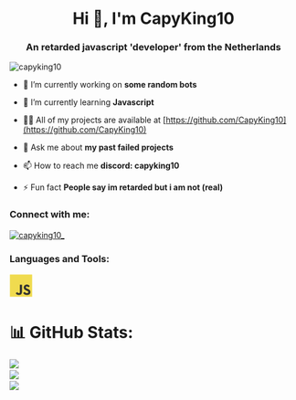 <h1 align="center">Hi 👋, I'm CapyKing10</h1>
<h3 align="center">An retarded javascript 'developer' from the Netherlands</h3>

<p align="left"> <img src="https://komarev.com/ghpvc/?username=capyking10&label=Profile%20views&color=0e75b6&style=flat" alt="capyking10" /> </p>

- 🔭 I’m currently working on **some random bots**

- 🌱 I’m currently learning **Javascript**

- 👨‍💻 All of my projects are available at [https://github.com/CapyKing10](https://github.com/CapyKing10)

- 💬 Ask me about **my past failed projects**

- 📫 How to reach me **discord: capyking10**

- ⚡ Fun fact **People say im retarded but i am not (real)**

<h3 align="left">Connect with me:</h3>
<p align="left">
<a href="https://www.youtube.com/channel/UCWXLZCz8k0HdxG5UBpfK5fg" target="blank"><img align="center" src="https://raw.githubusercontent.com/rahuldkjain/github-profile-readme-generator/master/src/images/icons/Social/youtube.svg" alt="capyking10_" height="30" width="40" /></a>
</p>

<h3 align="left">Languages and Tools:</h3>
<p align="left"> <a href="https://developer.mozilla.org/en-US/docs/Web/JavaScript" target="_blank" rel="noreferrer"> <img src="https://raw.githubusercontent.com/devicons/devicon/master/icons/javascript/javascript-original.svg" alt="javascript" width="40" height="40"/> </a> </p>

# 📊 GitHub Stats:
![](https://github-readme-stats.vercel.app/api?username=CapyKing10&theme=dark&hide_border=false&include_all_commits=false&count_private=false)<br/>
![](https://github-readme-streak-stats.herokuapp.com/?user=CapyKing10&theme=dark&hide_border=false)<br/>
![](https://github-readme-stats.vercel.app/api/top-langs/?username=CapyKing10&theme=dark&hide_border=false&include_all_commits=false&count_private=false&layout=compact)
